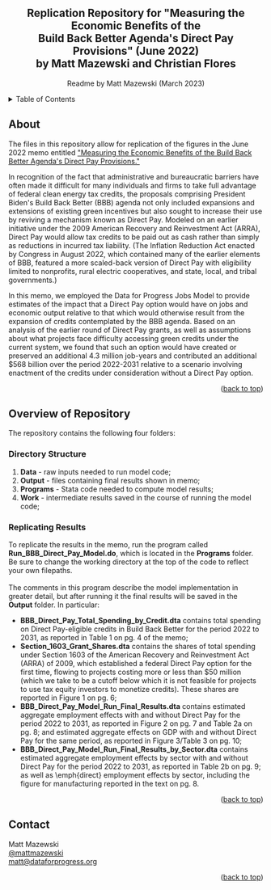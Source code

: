 <!-- Improved compatibility of back to top link: See: https://github.com/othneildrew/Best-README-Template/pull/73 -->
<a name="readme-top"></a>
<!--
*** Thanks for checking out the Best-README-Template. If you have a suggestion
*** that would make this better, please fork the repo and create a pull request
*** or simply open an issue with the tag "enhancement".
*** Don't forget to give the project a star!
*** Thanks again! Now go create something AMAZING! :D
-->



<!-- PROJECT SHIELDS -->
<!--
*** I'm using markdown "reference style" links for readability.
*** Reference links are enclosed in brackets [ ] instead of parentheses ( ).
*** See the bottom of this document for the declaration of the reference variables
*** for contributors-url, forks-url, etc. This is an optional, concise syntax you may use.
*** https://www.markdownguide.org/basic-syntax/#reference-style-links
-->

<h2 align="center">Replication Repository for "Measuring the Economic Benefits of the <br /> Build Back Better Agenda's Direct Pay Provisions" (June 2022) <br /> by Matt Mazewski and Christian Flores</h2>
  <p align="center">
    Readme by Matt Mazewski (March 2023)
    <br />
  </p>
</div>



<!-- TABLE OF CONTENTS -->
<details>
  <summary>Table of Contents</summary>
  <ol>
    <li>
      <a href="#about-the-project">About</a>
    </li>
    <li>
      <a href="#overview-of-repository">Overview of Repository</a>
      <ul>
        <li><a href="#directory-structure">Directory Structure</a></li>
        <li><a href="#replicating-results">Replicating Results</a></li>
      </ul>
    </li>
    <li><a href="#contact">Contact</a></li>
  </ol>
</details>



<!-- ABOUT -->
## About

The files in this repository allow for replication of the figures in the June 2022 memo entitled ["Measuring the Economic Benefits
of the Build Back Better Agenda's Direct Pay Provisions."](https://www.filesforprogress.org/memos/MEMO_DirectPay2.pdf) 

In recognition of the fact that administrative and bureaucratic barriers have often made it difficult for many individuals and firms to take full advantage of federal clean energy tax credits, the proposals comprising President Biden's Build Back Better (BBB) agenda not only included expansions and extensions of existing green incentives but also sought to increase their use by reviving a mechanism known as Direct Pay. Modeled on an earlier initiative under the 2009 American Recovery and Reinvestment Act (ARRA), Direct Pay would allow tax credits to be paid out as cash rather than simply as reductions
in incurred tax liability. (The Inflation Reduction Act enacted by Congress in August 2022, which contained many of the earlier elements of BBB, featured a more scaled-back version of Direct Pay with eligibility limited to nonprofits, rural electric cooperatives, and state, local, and tribal governments.)

In this memo, we employed the Data for Progress Jobs Model to provide estimates of the impact that a Direct Pay option would have on jobs and economic output relative to that which would otherwise result from the expansion of credits contemplated by the BBB agenda. Based on an analysis of the earlier round of Direct Pay grants, as well as assumptions about what projects face difficulty accessing green credits under the current system, we found that such an option would have created or preserved an additional 4.3 million job-years and contributed an additional $568 billion over the period 2022-2031 relative to a scenario involving enactment of the credits under consideration without a Direct Pay option.

<p align="right">(<a href="#readme-top">back to top</a>)</p>


<!-- Overview of Repository -->
## Overview of Repository

The repository contains the following four folders:

### Directory Structure

1. **Data** - raw inputs needed to run model code;
2. **Output** - files containing final results shown in memo;
3. **Programs** - Stata code needed to compute model results; 
4. **Work** - intermediate results saved in the course of running the model code;


### Replicating Results

To replicate the results in the memo, run the program called **Run_BBB_Direct_Pay_Model.do**, which is located in the **Programs** folder. Be sure to change the working directory at the top of the code to reflect your own filepaths.
<br /> <br />
The comments in this program describe the model implementation in greater detail, but after running it the final results will be saved in the **Output** folder. In particular:

- **BBB_Direct_Pay_Total_Spending_by_Credit.dta** contains total spending on Direct Pay-eligible credits in Build Back Better for the period 2022 to 2031, as reported in Table 1 on pg. 4 of the memo;
- **Section_1603_Grant_Shares.dta** contains the shares of total spending under Section 1603 of the American Recovery and Reinvestment Act (ARRA) of 2009, which established a federal Direct Pay option for the first time, flowing to projects costing more or less than \$50 million (which we take to be a cutoff below which it is not feasible for projects to use tax equity investors to monetize credits). These shares are reported in Figure 1 on pg. 6; 
- **BBB_Direct_Pay_Model_Run_Final_Results.dta** contains estimated aggregate employment effects with and without Direct Pay for the period 2022 to 2031, as reported in Figure 2 on pg. 7 and Table 2a on pg. 8; and estimated aggregate effects on GDP with and without Direct Pay for the same period, as reported in Figure 3/Table 3 on pg. 10;
- **BBB_Direct_Pay_Model_Run_Final_Results_by_Sector.dta** contains estimated aggregate employment effects by sector with and without Direct Pay for the period 2022 to 2031, as reported in Table 2b on pg. 9; as well as \emph{direct} employment effects by sector, including the figure for manufacturing reported in the text on pg. 8.

<p align="right">(<a href="#readme-top">back to top</a>)</p>


<!-- CONTACT -->
## Contact

Matt Mazewski 
<br />
[@mattmazewski](https://twitter.com/twitter_handle)
<br />
matt@dataforprogress.org

<p align="right">(<a href="#readme-top">back to top</a>)</p>


<!-- MARKDOWN LINKS & IMAGES -->
<!-- https://www.markdownguide.org/basic-syntax/#reference-style-links -->
[contributors-shield]: https://img.shields.io/github/contributors/github_username/repo_name.svg?style=for-the-badge
[contributors-url]: https://github.com/github_username/repo_name/graphs/contributors
[forks-shield]: https://img.shields.io/github/forks/github_username/repo_name.svg?style=for-the-badge
[forks-url]: https://github.com/github_username/repo_name/network/members
[stars-shield]: https://img.shields.io/github/stars/github_username/repo_name.svg?style=for-the-badge
[stars-url]: https://github.com/github_username/repo_name/stargazers
[issues-shield]: https://img.shields.io/github/issues/github_username/repo_name.svg?style=for-the-badge
[issues-url]: https://github.com/github_username/repo_name/issues
[license-shield]: https://img.shields.io/github/license/github_username/repo_name.svg?style=for-the-badge
[license-url]: https://github.com/github_username/repo_name/blob/master/LICENSE.txt
[linkedin-shield]: https://img.shields.io/badge/-LinkedIn-black.svg?style=for-the-badge&logo=linkedin&colorB=555
[linkedin-url]: https://linkedin.com/in/linkedin_username
[product-screenshot]: images/screenshot.png
[Next.js]: https://img.shields.io/badge/next.js-000000?style=for-the-badge&logo=nextdotjs&logoColor=white
[Next-url]: https://nextjs.org/
[React.js]: https://img.shields.io/badge/React-20232A?style=for-the-badge&logo=react&logoColor=61DAFB
[React-url]: https://reactjs.org/
[Vue.js]: https://img.shields.io/badge/Vue.js-35495E?style=for-the-badge&logo=vuedotjs&logoColor=4FC08D
[Vue-url]: https://vuejs.org/
[Angular.io]: https://img.shields.io/badge/Angular-DD0031?style=for-the-badge&logo=angular&logoColor=white
[Angular-url]: https://angular.io/
[Svelte.dev]: https://img.shields.io/badge/Svelte-4A4A55?style=for-the-badge&logo=svelte&logoColor=FF3E00
[Svelte-url]: https://svelte.dev/
[Laravel.com]: https://img.shields.io/badge/Laravel-FF2D20?style=for-the-badge&logo=laravel&logoColor=white
[Laravel-url]: https://laravel.com
[Bootstrap.com]: https://img.shields.io/badge/Bootstrap-563D7C?style=for-the-badge&logo=bootstrap&logoColor=white
[Bootstrap-url]: https://getbootstrap.com
[JQuery.com]: https://img.shields.io/badge/jQuery-0769AD?style=for-the-badge&logo=jquery&logoColor=white
[JQuery-url]: https://jquery.com 
